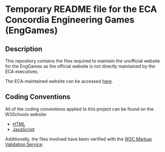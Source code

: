 # Temporary README file for the ECA Concordia Engineering Games (EngGames)
## Description
This repository contains the files required to maintain the unofficial website for the EngGames as the official website is not directly maintained by the ECA executives.

The ECA-maintained website can be accessed [here](https://engineeringgamesconcordia.github.io).

## Coding Conventions
All of the coding conventions applied to this project can be found on the W3Schools website:
- [HTML](https://www.w3schools.com/html/html5_syntax.asp)
- [JavaScript](https://www.w3schools.com/js/js_conventions.asp)

Additionally, the files involved have been verified with the [W3C Markup Validation Service](https://validator.w3.org/#validate_by_upload).
